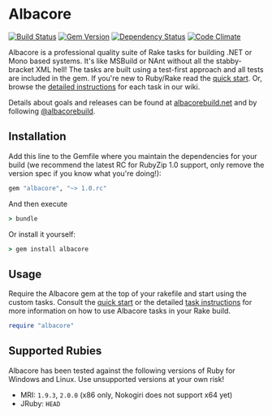 # Albacore 
[![Build Status](https://secure.travis-ci.org/Albacore/albacore.png?branch=dev)](http://travis-ci.org/Albacore/albacore) [![Gem Version](https://badge.fury.io/rb/albacore.png)](http://badge.fury.io/rb/albacore) [![Dependency Status](https://gemnasium.com/Albacore/albacore.png)](https://gemnasium.com/Albacore/albacore) [![Code Climate](https://codeclimate.com/github/Albacore/albacore.png)](https://codeclimate.com/github/Albacore/albacore) 

Albacore is a professional quality suite of Rake tasks for building .NET or Mono based systems. It's like MSBuild or NAnt without all the stabby-bracket XML hell! The tasks are built using a test-first approach and all tests are included in the gem. If you're new to Ruby/Rake read the [quick start][2]. Or, browse the [detailed instructions][1] for each task in our wiki. 

Details about goals and releases can be found at [albacorebuild.net](http://albacorebuild.net) and by following [@albacorebuild](https://twitter.com/albacorebuild).

## Installation

Add this line to the Gemfile where you maintain the dependencies for your build (we recommend the latest RC for RubyZip 1.0 support, only remove the version spec if you know what you're doing!):

```ruby
gem "albacore", "~> 1.0.rc"
```

And then execute

```bat
> bundle
```
    
Or install it yourself:

```bat
> gem install albacore
```

## Usage

Require the Albacore gem at the top of your rakefile and start using the custom tasks. Consult the [quick start][3] or the detailed [task instructions][1] for more information on how to use Albacore tasks in your Rake build.

```ruby
require "albacore"
```

## Supported Rubies

Albacore has been tested against the following versions of Ruby for Windows and Linux. Use unsupported versions at your own risk!

* MRI: `1.9.3`, `2.0.0` (x86 only, Nokogiri does not support x64 yet)
* JRuby: `HEAD`



 [1]: https://github.com/Albacore/albacore/wiki
 [2]: https://github.com/Albacore/albacore/wiki#rake-quick-start
 [3]: https://github.com/Albacore/albacore/wiki#albacore-quick-start
